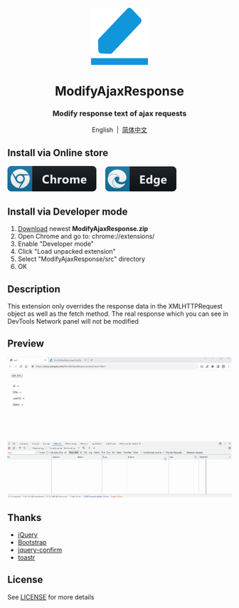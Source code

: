 <p align="center">
    <img src="./src/images/128.png" width="128">
</p>

<h1 align="center">ModifyAjaxResponse</h1>

<div align="center">

### Modify response text of ajax requests

English &nbsp;|&nbsp; [简体中文](README.zh-cn.md)
</div>

## Install via Online store
<a href="https://chrome.google.com/webstore/detail/modifajaxresponse/odpiadnfijfeggnnodoaaphkkjkmpnia"><img src="./show/chrome.png" width="200" alt="Get ModifyAjaxResponse for Chromium"></a>&nbsp;&nbsp;&nbsp;&nbsp;
<a href="https://microsoftedge.microsoft.com/addons/detail/koeofaphicbgllfobkdbacgmcpnaifhn"><img src="./show/edge.png" width="160" alt="Get ModifyAjaxResponse for Microsoft Edge"></a>

## Install via Developer mode
1. [Download](https://github.com/oppoic/ModifyAjaxResponse/releases) newest **ModifyAjaxResponse.zip**
2. Open Chrome and go to: chrome://extensions/
3. Enable "Developer mode"
4. Click "Load unpacked extension"
5. Select "ModifyAjaxResponse/src" directory
6. OK

## Description
This extension only overrides the response data in the XMLHTTPRequest object as well as the fetch method. The real response which you can see in DevTools Network panel will not be modified

## Preview
![Preview](/show/ModifyAjaxResponse.gif)

## Thanks
* [jQuery](https://github.com/jquery/jquery)
* [Bootstrap](https://github.com/twbs/bootstrap)
* [jquery-confirm](https://github.com/craftpip/jquery-confirm)
* [toastr](https://github.com/CodeSeven/toastr)

## License
See [LICENSE](LICENSE) for more details